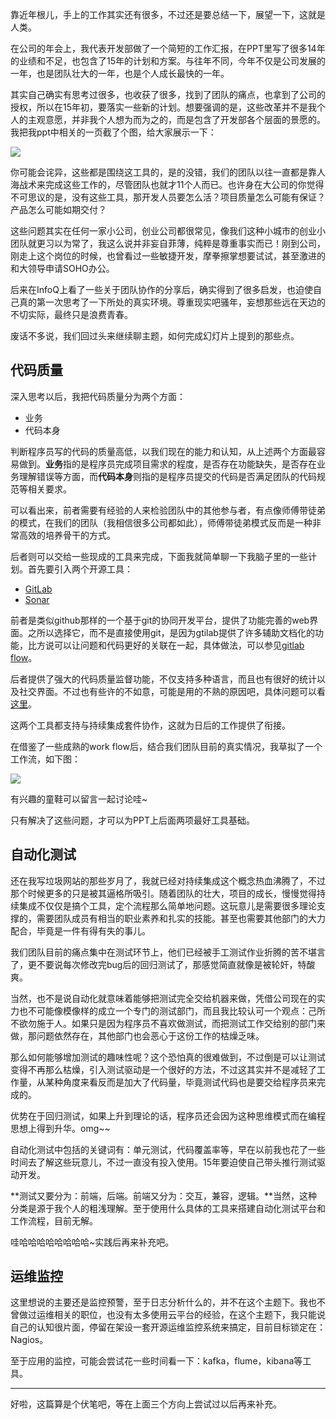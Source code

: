 靠近年根儿，手上的工作其实还有很多，不过还是要总结一下，展望一下，这就是人类。

在公司的年会上，我代表开发部做了一个简短的工作汇报，在PPT里写了很多14年的业绩和不足，也包含了15年的计划和方案。与往年不同，今年不仅是公司发展的一年，也是团队壮大的一年，也是个人成长最快的一年。

其实自己确实有思考过很多，也收获了很多，找到了团队的痛点，也拿到了公司的授权，所以在15年初，要落实一些新的计划。想要强调的是，这些改革并不是我个人的主观意愿，并非我个人想为而为之的，而是包含了开发部各个层面的景愿的。我把我ppt中相关的一页截了个图，给大家展示一下：

![](http://pic.yupoo.com/kazaff/EqIBD7s3/medish.jpg)

你可能会诧异，这些都是围绕这工具的，是的没错，我们的团队以往一直都是靠人海战术来完成这些工作的，尽管团队也就才11个人而已。也许身在大公司的你觉得不可思议的是，没有这些工具，那开发人员要怎么活？项目质量怎么可能有保证？产品怎么可能如期交付？

这些问题其实在任何一家小公司，创业公司都很常见，像我们这种小城市的创业小团队就更习以为常了，我这么说并非妄自菲薄，纯粹是尊重事实而已！刚到公司，刚走上这个岗位的时候，也曾看过一些敏捷开发，摩拳擦掌想要试试，甚至激进的和大领导申请SOHO办公。

后来在InfoQ上看了一些关于团队协作的分享后，确实得到了很多启发，也迫使自己真的第一次思考了一下所处的真实环境。尊重现实吧骚年，妄想那些远在天边的不切实际，最终只是浪费青春。

废话不多说，我们回过头来继续聊主题，如何完成幻灯片上提到的那些点。



代码质量
---
深入思考以后，我把代码质量分为两个方面：

- 业务
- 代码本身

判断程序员写的代码的质量高低，以我们现在的能力和认知，从上述两个方面最容易做到。**业务**指的是程序员完成项目需求的程度，是否存在功能缺失，是否存在业务理解错误等方面，而**代码本身**则指的是程序员提交的代码是否满足团队的代码规范等相关要求。

可以看出来，前者需要有经验的人来检验团队中的其他参与者，有点像师傅带徒弟的模式，在我们的团队（我相信很多公司都如此），师傅带徒弟模式反而是一种非常高效的培养骨干的方式。

后者则可以交给一些现成的工具来完成，下面我就简单聊一下我脑子里的一些计划。首先要引入两个开源工具：

- [GitLab](https://about.gitlab.com/)
- [Sonar](http://www.sonarqube.org/)

前者是类似github那样的一个基于git的协同开发平台，提供了功能完善的web界面。之所以选择它，而不是直接使用git，是因为gtilab提供了许多辅助文档化的功能，比方说可以让问题和代码更好的关联在一起，具体做法，可以参见[gitlab flow](http://www.15yan.com/story/6yueHxcgD9Z/#show-last-Point)。

后者提供了强大的代码质量监督功能，不仅支持多种语言，而且也有很好的统计以及社交界面。不过也有些许的不如意，可能是用的不熟的原因吧，具体问题可以看[这里](http://segmentfault.com/q/1010000002553887)。

这两个工具都支持与持续集成套件协作，这就为日后的工作提供了衔接。

在借鉴了一些成熟的work flow后，结合我们团队目前的真实情况，我草拟了一个工作流，如下图：

[![](http://pic.yupoo.com/kazaff/EqOi8ovp/medish.jpg)](http://pic.yupoo.com/kazaff/EqOi8ovp/j8VYL.png)

有兴趣的童鞋可以留言一起讨论哇~

只有解决了这些问题，才可以为PPT上后面两项最好工具基础。




自动化测试
---

还在我写垃圾网站的那些岁月了，我就已经对持续集成这个概念热血沸腾了，不过那个时候更多的只是被其逼格所吸引。随着团队的壮大，项目的成长，慢慢觉得持续集成不仅仅是搞个工具，定个流程那么简单地问题。这玩意儿是需要很多理论支撑的，需要团队成员有相当的职业素养和扎实的技能。甚至也需要其他部门的大力配合，毕竟是一件有得有失的事儿。

我们团队目前的痛点集中在测试环节上，他们已经被手工测试作业折腾的苦不堪言了，更不要说每次修改完bug后的回归测试了，那感觉简直就像是被轮奸，特酸爽。

当然，也不是说自动化就意味着能够把测试完全交给机器来做，凭借公司现在的实力也不可能像模像样的成立一个专门的测试部门，而且我比较认可一个观点：己所不欲勿施于人。如果只是因为程序员不喜欢做测试，而把测试工作交给别的部门来做，那问题依然存在，其他部门也会恶心于这份工作的枯燥乏味。

那么如何能够增加测试的趣味性呢？这个恐怕真的很难做到，不过倒是可以让测试变得不再那么枯燥，引入测试驱动是一个很好的方法，不过这其实并不是减轻了工作量，从某种角度来看反而是加大了代码量，毕竟测试代码也是要交给程序员来完成的。

优势在于回归测试，如果上升到理论的话，程序员还会因为这种思维模式而在编程思想上得到升华。omg~~

自动化测试中包括的关键词有：单元测试，代码覆盖率等，早在以前我也花了一些时间去了解这些玩意儿，不过一直没有投入使用。15年要迫使自己带头推行测试驱动开发。

**测试又要分为：前端，后端。前端又分为：交互，兼容，逻辑。**当然，这种分类是源于我个人的粗浅理解。至于使用什么具体的工具来搭建自动化测试平台和工作流程，目前无解。

哇哈哈哈哈哈哈哈哈~实践后再来补充吧。





运维监控
---

这里想说的主要还是监控预警，至于日志分析什么的，并不在这个主题下。我也不曾做过运维相关的职位，也没有太多使用云平台的经验，在这个主题下，我只能说自己的认知很片面，停留在架设一套开源运维监控系统来搞定，目前目标锁定在：Nagios。


至于应用的监控，可能会尝试花一些时间看一下：kafka，flume，kibana等工具。




---
好啦，这篇算是个伏笔吧，等在上面三个方向上尝试过以后再来补充。